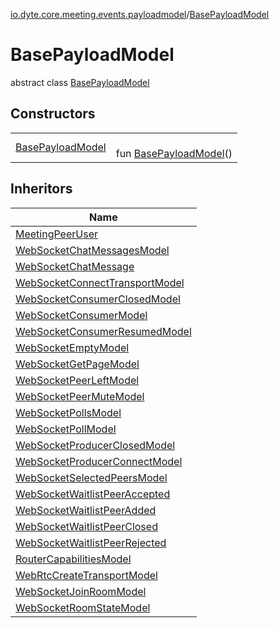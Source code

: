[io.dyte.core.meeting.events.payloadmodel](../index.md)/[BasePayloadModel](index.md)

# BasePayloadModel


abstract class [BasePayloadModel](index.md)

## Constructors

| | |
|---|---|
| [BasePayloadModel](-base-payload-model.md) | <br/>fun [BasePayloadModel](-base-payload-model.md)() |

## Inheritors

| Name |
|---|
| [MeetingPeerUser](../../com.dyte.mobilecorekmm.meeting.events.payloadmodel.inbound/-meeting-peer-user/index.md) |
| [WebSocketChatMessagesModel](../../com.dyte.mobilecorekmm.meeting.events.payloadmodel.inbound/-web-socket-chat-messages-model/index.md) |
| [WebSocketChatMessage](../../com.dyte.mobilecorekmm.meeting.events.payloadmodel.inbound/-web-socket-chat-message/index.md) |
| [WebSocketConnectTransportModel](../../com.dyte.mobilecorekmm.meeting.events.payloadmodel.inbound/-web-socket-connect-transport-model/index.md) |
| [WebSocketConsumerClosedModel](../../com.dyte.mobilecorekmm.meeting.events.payloadmodel.inbound/-web-socket-consumer-closed-model/index.md) |
| [WebSocketConsumerModel](../../com.dyte.mobilecorekmm.meeting.events.payloadmodel.inbound/-web-socket-consumer-model/index.md) |
| [WebSocketConsumerResumedModel](../../com.dyte.mobilecorekmm.meeting.events.payloadmodel.inbound/-web-socket-consumer-resumed-model/index.md) |
| [WebSocketEmptyModel](../../com.dyte.mobilecorekmm.meeting.events.payloadmodel.inbound/-web-socket-empty-model/index.md) |
| [WebSocketGetPageModel](../../com.dyte.mobilecorekmm.meeting.events.payloadmodel.inbound/-web-socket-get-page-model/index.md) |
| [WebSocketPeerLeftModel](../../com.dyte.mobilecorekmm.meeting.events.payloadmodel.inbound/-web-socket-peer-left-model/index.md) |
| [WebSocketPeerMuteModel](../../com.dyte.mobilecorekmm.meeting.events.payloadmodel.inbound/-web-socket-peer-mute-model/index.md) |
| [WebSocketPollsModel](../../com.dyte.mobilecorekmm.meeting.events.payloadmodel.inbound/-web-socket-polls-model/index.md) |
| [WebSocketPollModel](../../com.dyte.mobilecorekmm.meeting.events.payloadmodel.inbound/-web-socket-poll-model/index.md) |
| [WebSocketProducerClosedModel](../../com.dyte.mobilecorekmm.meeting.events.payloadmodel.inbound/-web-socket-producer-closed-model/index.md) |
| [WebSocketProducerConnectModel](../../com.dyte.mobilecorekmm.meeting.events.payloadmodel.inbound/-web-socket-producer-connect-model/index.md) |
| [WebSocketSelectedPeersModel](../../com.dyte.mobilecorekmm.meeting.events.payloadmodel.inbound/-web-socket-selected-peers-model/index.md) |
| [WebSocketWaitlistPeerAccepted](../../com.dyte.mobilecorekmm.meeting.events.payloadmodel.inbound/-web-socket-waitlist-peer-accepted/index.md) |
| [WebSocketWaitlistPeerAdded](../../com.dyte.mobilecorekmm.meeting.events.payloadmodel.inbound/-web-socket-waitlist-peer-added/index.md) |
| [WebSocketWaitlistPeerClosed](../../com.dyte.mobilecorekmm.meeting.events.payloadmodel.inbound/-web-socket-waitlist-peer-closed/index.md) |
| [WebSocketWaitlistPeerRejected](../../com.dyte.mobilecorekmm.meeting.events.payloadmodel.inbound/-web-socket-waitlist-peer-rejected/index.md) |
| [RouterCapabilitiesModel](../../com.dyte.mobilecorekmm.meeting.events.payloadmodel.outbound/-router-capabilities-model/index.md) |
| [WebRtcCreateTransportModel](../../com.dyte.mobilecorekmm.meeting.events.payloadmodel.outbound/-web-rtc-create-transport-model/index.md) |
| [WebSocketJoinRoomModel](../../com.dyte.mobilecorekmm.meeting.events.payloadmodel.outbound/-web-socket-join-room-model/index.md) |
| [WebSocketRoomStateModel](../../com.dyte.mobilecorekmm.meeting.events.payloadmodel.outbound/-web-socket-room-state-model/index.md) |
